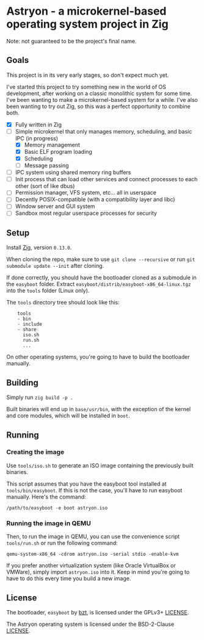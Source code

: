 # Astryon - a microkernel-based operating system project in Zig

Note: not guaranteed to be the project's final name.

## Goals

This project is in its very early stages, so don't expect much yet.

I've started this project to try something new in the world of OS development, after working on a classic monolithic system for some time. I've been wanting to make a microkernel-based system for a while. I've also been wanting to try out Zig, so this was a perfect opportunity to combine both.

- [x] Fully written in Zig
- [ ] Simple microkernel that only manages memory, scheduling, and basic IPC (in progress)
  - [x] Memory management
  - [x] Basic ELF program loading
  - [x] Scheduling
  - [ ] Message passing
- [ ] IPC system using shared memory ring buffers
- [ ] Init process that can load other services and connect processes to each other (sort of like dbus)
- [ ] Permission manager, VFS system, etc... all in userspace
- [ ] Decently POSIX-compatible (with a compatibility layer and libc)
- [ ] Window server and GUI system
- [ ] Sandbox most regular userspace processes for security

## Setup

Install [Zig](https://ziglang.org/), version `0.13.0`.

When cloning the repo, make sure to use `git clone --recursive` or run `git submodule update --init` after cloning.

If done correctly, you should have the bootloader cloned as a submodule in the `easyboot` folder. Extract `easyboot/distrib/easyboot-x86_64-linux.tgz` into the `tools` folder (Linux only).

The `tools` directory tree should look like this:
```
    tools
    - bin
    - include
    - share
      iso.sh
      run.sh
      ...
```

On other operating systems, you're going to have to build the bootloader manually.

## Building

Simply run `zig build -p .`

Built binaries will end up in `base/usr/bin`, with the exception of the kernel and core modules, which will be installed in `boot`.

## Running

### Creating the image
Use `tools/iso.sh` to generate an ISO image containing the previously built binaries.

This script assumes that you have the easyboot tool installed at `tools/bin/easyboot`. If this is not the case, you'll have to run easyboot manually. Here's the command:

`/path/to/easyboot -e boot astryon.iso`

### Running the image in QEMU
Then, to run the image in QEMU, you can use the convenience script `tools/run.sh` or run the following command:

`qemu-system-x86_64 -cdrom astryon.iso -serial stdio -enable-kvm`

If you prefer another virtualization system (like Oracle VirtualBox or VMWare), simply import `astryon.iso` into it. Keep in mind you're going to have to do this every time you build a new image.

## License

The bootloader, `easyboot` by [bzt](https://gitlab.com/bztsrc/), is licensed under the GPLv3+ [LICENSE](https://gitlab.com/bztsrc/easyboot/-/blob/main/LICENSE).

The Astryon operating system is licensed under the BSD-2-Clause [LICENSE](LICENSE).
